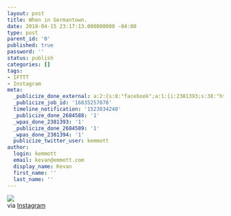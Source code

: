 ```yaml
---
layout: post
title: When in Germantown.
date: 2018-04-15 23:17:13.000000000 -04:00
type: post
parent_id: '0'
published: true
password: ''
status: publish
categories: []
tags:
- IFTTT
- Instagram
meta:
  _publicize_done_external: a:2:{s:8:"facebook";a:1:{i:2381393;s:38:"https://facebook.com/10155221191771816";}s:7:"twitter";a:1:{i:2381394;s:53:"https://twitter.com/kemmott/status/985658377320714240";}}
  _publicize_job_id: '16835257878'
  timeline_notification: '1523834240'
  _publicize_done_2684588: '1'
  _wpas_done_2381393: '1'
  _publicize_done_2684589: '1'
  _wpas_done_2381394: '1'
  publicize_twitter_user: kemmott
author:
  login: kemmott
  email: kevan@emmott.com
  display_name: Kevan
  first_name: ''
  last_name: ''
---
```

<div><img src="{{ site.url }}/assets/images/blog/40dea-30602930_202275197223108_112297490526502912_n.jpg" style="max-width:600px;" />
<div>via <a href="https://ift.tt/2JNBkGZ">Instagram</a></div>
</div>
